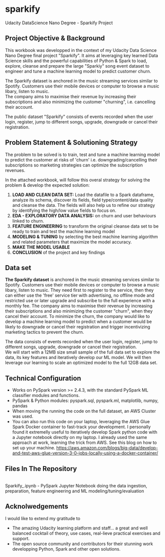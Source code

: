 # sparkify
Udacity DataScience Nano Degree - Sparkify Project

## Project Objective & Background
This workbook was developped in the context of my Udacity Data Science Nano Degree final project "Sparkify". 
It aims at leveraging key learned Data Science skills and the powerful capabilities of Python & Spark to load, explore, cleanse and prepare the large "Sparkiy" song event dataset to engineer and tune a machine learning model to predict customer churn. 

The Sparkify dataset is anchored in the music streaming services similar to Spotify. Customers use their mobile devices or computer to browse a music libary, listen to music. 
<br>The company aims to maximise their revenue by increasing their subscriptions and also minimizing the customer "churning", i.e. cancelling their account. 

The public dataset "Sparkify" consists of events recorded when the user login, register, jump to different songs, upgrade, downgrade or cancel their registration.

## Problem Statement & Solutioning Strategy
The problem to be solved is to train, test and tune a machine learning model to predict the customer at risks of 'churn' i.e. downgrading/cancelling their subscriptions so marketing strategies can optimize the subscription revenues.

In the attached workbook, will follow this overal strategy for solving the problem & develop the expected solution:
<ol>
<li><b>LOAD AND CLEAN DATA SET:</b> Load the datafile to a Spark dataframe, analyze its schema, discover its fields, field type/content/data quality and cleanse the data. The fields will also help us to refine our strategy by identifying the high/low value fields to focus on.
</li><li><b>EDA - EXPLORATORY DATA ANALYSIS:</b> on churn and user behaviours linked to churn.
</li><li><b>FEATURE ENGINEERING</b> to transform the original cleanse data set to be ready to train and test the machine learning model
</li><li><b>MODELING & TUNING</b> by selecting the best machine learning algorithm and related parameters that maximize the model accuracy.
</li><li><b>MAKE THE MODEL USABLE</b>
</li><li><b>CONCLUSION</b> of the project and key findings
</ol>

## Data set
<b>The Sparkify dataset</b> is anchored in the music streaming services similar to Spotify. Customers use their mobile devices or computer to browse a music libary, listen to music. They need first to register to the service, then they can either use the 'free' service tier with advertising, no offline mode and restricted use or later upgrade and subscribe to the full experience with a monthly fee. The company aims to maximise their revenue by increasing their subscriptions and also minimizing the customer "churn", when they cancel their account. To minimize the churn, the company would like to develop a machine learning model to predict when a customer would be likely to downgrade or cancel their registration and trigger incentivizing marketing tactics to prevent the churn.

The data consists of events recorded when the user login, register, jump to different songs, upgrade, downgrade or cancel their registration.
<br>We will start with a 12MB size small sample of the full data set to explore the data, its key features and iteratively develop our ML model. 
We will then leverage our learning to scale an optimized model to the full 12GB data set.

## Technical Configuration
- Works on PySpark version >= 2.4.3, with the standard PySpark ML classifier modules and functions.
- PySpark & Python modules: pyspark.sql, pyspark.ml, matplotlib, numpy, pandas
- When moving the running the code on the full dataset, an AWS Cluster was used. 
- You can also run this code on your laptop, leveraging the AWS Glue Spark Docker container to fast-track your development. I personally found it extremelly useful to iteratively develop Spark python code with a Jupyter notebook directly on my laptop. I already used the same approach at work, learning the trick from AWS. See this blog on how to set up your machine. 
https://aws.amazon.com/blogs/big-data/develop-and-test-aws-glue-version-3-0-jobs-locally-using-a-docker-container/

## Files In The Repository
<br>Sparkify_.ipynb - PySpark Jupyter Notebook doing the data ingestion, preparation, feature engineering and ML modeling/tuning/evaluation
<br>

## Acknolwedgements
I would like to extend my gratitude to 
- The amazing Udacity learning platform and staff… a great and well balanced cocktail of theory, use cases, real-lieve practical exercises and support.
- The open source community and contributors for their stunning work developping Python, Spark and other open solutions.
